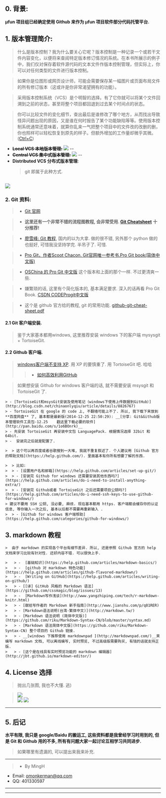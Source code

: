 ## 0. 背景:   
__μfun 项目组已经确定使用 Github 来作为 μfun 项目软件部分代码托管平台.__       

## 1. 版本管理简介:    

>    什么是版本控制？我为什么要关心它呢？版本控制是一种记录一个或若干文件内容变化，以便将来查阅特定版本修订情况的系统。在本书所展示的例子中，我们仅对保存着软件源代码的文本文件作版本控制管理，但实际上，你可以对任何类型的文件进行版本控制。    
    
>    如果你是位图形或网页设计师，可能会需要保存某一幅图片或页面布局文件的所有修订版本（这或许是你非常渴望拥有的功能）。    
    
>    采用版本控制系统（VCS）是个明智的选择。有了它你就可以将某个文件回溯到之前的状态，甚至将整个项目都回退到过去某个时间点的状态。    
    
>    你可以比较文件的变化细节，查出最后是谁修改了哪个地方，从而找出导致怪异问题出现的原因，又是谁在何时报告了某个功能缺陷等等。使用版本控制系统通常还意味着，就算你乱来一气把整个项目中的文件改的改删的删，你也照样可以轻松恢复到原先的样子。但额外增加的工作量却微乎其微。([Ctrl+C](https://code.csdn.net/help/CSDN_Code/progit/zh/01-introduction/01-chapter1))    
     
 - __~~Local VCS 本地版本管理:~~__
  ![](https://code.csdn.net/CSDN_Code/progit/blob/master/figures/18333fig0101-tn.png)
--
 - __~~Central VCS 集中式版本管理:~~__
![](https://code.csdn.net/CSDN_Code/progit/blob/master/figures/18333fig0102-tn.png)
--
 - __Distributed VCS 分布式版本管理__:     
    > git 即属于此种方式.     

![](https://code.csdn.net/CSDN_Code/progit/blob/master/figures/18333fig0103-tn.png)
--

### 2. Git 资料:     

> -  [Git 官网](http://git-scm.com/)    

> -  __这里还有一个非常不错的流程图教程, 会非常受用. [Git Cheatsheet](http://ndpsoftware.com/git-cheatsheet.html#loc=index;)__  __十分推荐!__     

> -  [廖雪峰: Git 教程](http://www.liaoxuefeng.com/wiki/0013739516305929606dd18361248578c67b8067c8c017b000), 国内的以为大拿. 做的很不错, 另外那个 python 做的也挺好, 可惜我没坚持学完. 半吊子了. 可惜.    
    
> -  [Pro Git，作者Scoot Chacon. Git官网唯一参考书.Pro Git book(简体中文版)](http://git-scm.com/book/zh/v1)    
    
> - [OSChina 的 Pro Git 中文版](http://git.oschina.net/progit/index.html) 这个版本和上面的那个一样. 不过更清爽一些.     
    
> -  嫌繁琐的话, 这里有个简化版本的, 基本满足要求. 深入的话再看 Pro Git Book. [CSDN CODEProgit中文版](https://code.csdn.net/help/CSDN_Code/code_support/Progit_Index)
    
> - 这个是 github 官方给的教程, git 的常用功能. [github-git-cheat-sheet.pdf](https://training.github.com/kit/downloads/github-git-cheat-sheet.pdf)    
    

#### 2.1 Git 客户端安装.    
> 鉴于大家基本都用windows,  这里推荐安装 windows 下的客户端 mysysgit + TortoiseGit.     

#### 2.2 Github 客户端.    
> [windows客户端不支持 XP](https://help.github.com/articles/windows-xp-is-not-supported/). 用 XP 的要慎重了. 用 TortoiseGit 吧. 哈哈       
> > - [如何高效利用GitHub](http://www.yangzhiping.com/tech/github.html)      
    
> 如果想安装 Github for windows 客户端的话, 就不需要安装 msysgit 和 TortoiseGit 了.     

    > - [TortoiseGit和msysGit安装及使用笔记（windows下使用上传数据到GitHub）](http://blog.csdn.net/chinaonlyqiu/article/details/8826767)
    > - TortoiseGit 在 google 的 code 上, 不翻墙可能上不了. 所以, 我下载下来放到 **百度网盘** 了, 基本都是最新版(2014-12-25 22:50:29): __[分享: Git&Github版本管理软件工具包-12.25    戳这里下载必要的软件](http://pan.baidu.com/s/1o6BOnrk)__    
    > - 先安装 TortoiseGit 再安装中文包 LanguagePack. 根据情况选择 32bit 和 64bit. 
    > -  安装完之后就是配置了.    

    >  > 这个可以再百度或者谷歌搜到一大堆, 我就不重复叙述了. 个人建议用 [Github 官方的帮助文档](https://help.github.com/). 里面基本有你所有想要了解的东西.     

    >  > 比如:    
    >  > - [设置用户名和邮箱](https://help.github.com/articles/set-up-git/)      
    >  > - [安装完 Github for windows 还需要安装其他东西吗?](https://help.github.com/articles/do-i-need-to-install-anything-extra/)
    >  > - [安装完 Github或者 TortoiseGit 之后还需要项目公钥吗?](https://help.github.com/articles/do-i-need-ssh-keys-to-use-github-for-windows/)    
    > 建议不要用 SSH 公钥, 没必要, 麻烦. 现在基本都用 https. 客户端都会缓存你的认证信息, 等你输入一次之后, 基本以后都不需要再重新输入 . 
    >  > - [Github for windows 客户端帮助](https://help.github.com/categories/github-for-windows/)

## 3. markdown 教程
    >  由于 markdown 的实现各个平台有细节差异. 所以, 还是参照 Github 官方的 help 文档来学习比较有针对性. 还好内容不错. 可以很快上手.    

    >   > -  [基础知识](https://help.github.com/articles/markdown-basics/)    
    >   > -  [github 对 markdown 特色功能](https://help.github.com/articles/github-flavored-markdown/)    
    >   > -  [Writing on GitHub](https://help.github.com/articles/writing-on-github/)       
    >   > - [[译] GitHub 风格的 Markdown 语法](https://github.com/cssmagic/blog/issues/13)      
    >   > -  [Markdown写作浅谈](http://www.yangzhiping.com/tech/r-markdown-knitr.html)       
    >   > - [献给写作者的 Markdown 新手指南](http://www.jianshu.com/p/q81RER)
    >   > - [Markdown语法说明(台湾-繁体中文)](http://markdown.tw/)    
    >   > - [Markdown 语法说明 (简体中文版)](https://github.com/riku/Markdown-Syntax-CN/blob/master/syntax.md)
    >   > - [Markdown 语法简体中文版](https://github.com/riku/Markdown-Syntax-CN) 整个项目的 Github 链接. 
    >   > - __[windows 下推荐使用 markdownpad ](http://markdownpad.com/)__来编写 markdown 文档, 可以离线编写, 实时预览, 不过高级版需要购买, 有钱的话就支持正版.
    >   > - [这个是在线具有实时预览功能的 markdown 编辑器](http://jbt.github.io/markdown-editor/)    
    
## 4. License 选择
> 抛出几张图,  我也不大懂. 逃)       

>  ![](http://image.beekka.com/blog/201105/bg2011050101.png)   
>  ![](http://hi.csdn.net/attachment/201105/25/0_1306296079vEDZ.gif)
>  ![](http://hi.csdn.net/attachment/201105/25/0_13062960880Uov.gif)


-------
## 5. 后记    
__水平有限, 我只是 google/Baidu 的搬运工, 这些资料都是我曾经学习时用到的, 但是 Git 和 Github 用的不多, 所有有问题大家一起讨论互相学习共同进步.__      

> 如果哪里有遗漏的, 可以提出来我来补充.     

---
>  * By MingH
 * Email: omonkerman@qq.com
 * QQ: 401330597    
---   


---  
    
